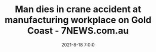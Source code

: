 ---
"title": "Man dies in crane accident at manufacturing workplace on Gold Coast - 7NEWS.com.au"
"date": "2021-8-18 7:0:0"
"feed_name": "GOOGLENEWSINDUSTRIAL"
"feed_website": "https://news.google.com/search?q=industrial%2Bincident&hl=en-US&gl=US&ceid=US:en"
"feed_rss": "https://news.google.com/rss/search?q=industrial%2Bincident&hl=en-US&gl=US&ceid=US:en"
"link": "https://7news.com.au/news/qld/man-dies-in-gold-coast-crane-incident-c-3724655"
"file": "_posts/2021-1-1-c5324e8fc43321faf9376af925791759dd6aa041.md"
"accident": "1"
"drilling": "1"
"dead": "1"
"injured": "0"
---